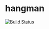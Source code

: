 # hangman
[![Build Status](https://travis-ci.org/kylesnowschwartz/hangman.svg?branch=master)](https://travis-ci.org/kylesnowschwartz/hangman)
